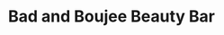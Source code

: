 ---
title: "Bad and Boujee Beauty Bar"
url: /renton/bad-and-boujee-beauty-bar/
shop: hairdresser
---